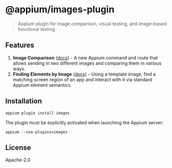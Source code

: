 # @appium/images-plugin

> Appium plugin for image comparison, visual testing, and image-based functional testing

## Features

1. **Image Comparison** ([docs](./docs/image-comparison.md)) - A new Appium command and route that allows sending in two different images and comparing them in various ways.
2. **Finding Elements by Image** ([docs](./docs/find-by-image.md)) - Using a template image, find a matching screen region of an app and interact with it via standard Appium element semantics.

## Installation

```
appium plugin install images
```

The plugin must be explicitly activated when launching the Appium server:

```
appium --use-plugins=images
```

## License

Apache-2.0
